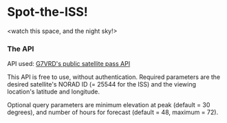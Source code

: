 # Spot-the-ISS!
\<watch this space, and the night sky!\>

### The API

API used: [G7VRD's public satellite pass API](https://g7vrd.co.uk/public-satellite-pass-rest-api)

This API is free to use, without authentication. Required parameters are the desired satellite's NORAD ID (= 25544 for the ISS) and the viewing location's latitude and longitude.

Optional query parameters are minimum elevation at peak (default = 30 degrees), and number of hours for forecast (default = 48, maximum = 72). 
